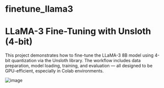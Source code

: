 # finetune_llama3

# LLaMA-3 Fine-Tuning with Unsloth (4-bit)
This project demonstrates how to fine-tune the LLaMA-3 8B model using 4-bit quantization via the Unsloth library. The workflow includes data preparation, model loading, training, and evaluation — all designed to be GPU-efficient, especially in Colab environments.




![image](https://github.com/user-attachments/assets/362d653b-c76e-45f2-9080-3ba92528aceb)
